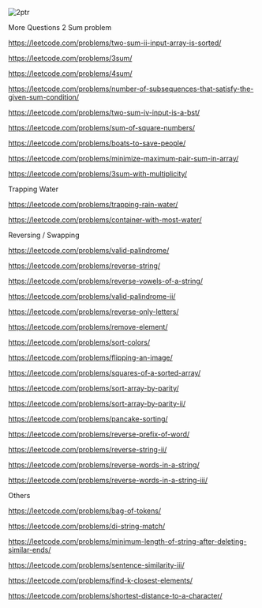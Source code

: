 ![2ptr](https://github.com/user-attachments/assets/cd81c668-7d5c-4de1-b823-e48265a5b03b)

More Questions 
2 Sum problem

https://leetcode.com/problems/two-sum-ii-input-array-is-sorted/

https://leetcode.com/problems/3sum/

https://leetcode.com/problems/4sum/

https://leetcode.com/problems/number-of-subsequences-that-satisfy-the-given-sum-condition/

https://leetcode.com/problems/two-sum-iv-input-is-a-bst/

https://leetcode.com/problems/sum-of-square-numbers/

https://leetcode.com/problems/boats-to-save-people/

https://leetcode.com/problems/minimize-maximum-pair-sum-in-array/

https://leetcode.com/problems/3sum-with-multiplicity/

Trapping Water

https://leetcode.com/problems/trapping-rain-water/

https://leetcode.com/problems/container-with-most-water/


Reversing / Swapping

https://leetcode.com/problems/valid-palindrome/

https://leetcode.com/problems/reverse-string/

https://leetcode.com/problems/reverse-vowels-of-a-string/

https://leetcode.com/problems/valid-palindrome-ii/

https://leetcode.com/problems/reverse-only-letters/

https://leetcode.com/problems/remove-element/

https://leetcode.com/problems/sort-colors/

https://leetcode.com/problems/flipping-an-image/

https://leetcode.com/problems/squares-of-a-sorted-array/

https://leetcode.com/problems/sort-array-by-parity/

https://leetcode.com/problems/sort-array-by-parity-ii/

https://leetcode.com/problems/pancake-sorting/

https://leetcode.com/problems/reverse-prefix-of-word/

https://leetcode.com/problems/reverse-string-ii/

https://leetcode.com/problems/reverse-words-in-a-string/

https://leetcode.com/problems/reverse-words-in-a-string-iii/

Others

https://leetcode.com/problems/bag-of-tokens/

https://leetcode.com/problems/di-string-match/

https://leetcode.com/problems/minimum-length-of-string-after-deleting-similar-ends/

https://leetcode.com/problems/sentence-similarity-iii/

https://leetcode.com/problems/find-k-closest-elements/

https://leetcode.com/problems/shortest-distance-to-a-character/
